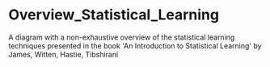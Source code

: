 # Overview_Statistical_Learning
A diagram with a non-exhaustive overview of the statistical learning techniques presented in the book 'An Introduction to Statistical Learning' by James, Witten, Hastie, Tibshirani
